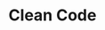 ---
title: "Clean Code"
linkTitle: "Clean Code"
weight: 1
hide_summary: true
description: >
  Here's where your user finds out if your project is for them.
---
